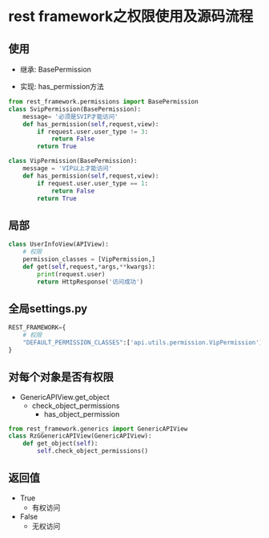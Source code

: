 # rest framework之权限使用及源码流程

## 使用

- 继承: BasePermission

- 实现: has_permission方法

```python
from rest_framework.permissions import BasePermission
class SvipPermission(BasePermission):
    message= '必须是SVIP才能访问'
    def has_permission(self,request,view):
        if request.user.user_type != 3:
            return False
        return True

class VipPermission(BasePermission):
    message = 'VIP以上才能访问'
    def has_permission(self,request,view):
        if request.user.user_type == 1:
            return False
        return True
```

## 局部

```python
class UserInfoView(APIView):
    # 权限
    permission_classes = [VipPermission,]
    def get(self,request,*args,**kwargs):
        print(request.user)
        return HttpResponse('访问成功')
```

## 全局settings.py

```python
REST_FRAMEWORK={
    # 权限
    "DEFAULT_PERMISSION_CLASSES":['api.utils.permission.VipPermission']
}
```

## 对每个对象是否有权限

- GenericAPIView.get_object
  - check_object_permissions
    - has_object_permission

```python
from rest_framework.generics import GenericAPIView
class RzGGenericAPIView(GenericAPIView):
    def get_object(self):
        self.check_object_permissions()
```



## 返回值

- True
  - 有权访问
- False
  - 无权访问